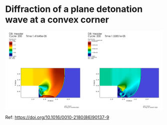 # Diffraction of a plane detonation wave at a convex corner

![](step200.png)

Ref: https://doi.org/10.1016/0010-2180(86)90137-9